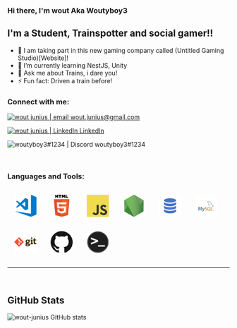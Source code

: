 ### Hi there, I'm wout Aka Woutyboy3


## I'm a Student, Trainspotter and social gamer!!

- 🔭 I am taking part in this new gaming company called (Untitled Gaming Studio)[Website]!
- 🌱 I’m currently learning NestJS, Unity
- 💬 Ask me about Trains, i dare you!
- ⚡ Fun fact: Driven a train before!

### Connect with me:

<a href="mailto:wout.junius@gmail.com"><img alt="wout junius | email" width="22px" src="https://icon-library.com/images/small-email-icon/small-email-icon-3.jpg" />  wout.junius@gmail.com</a>

<a href="https://www.linkedin.com/in/wout-junius-189aa3169/"> <img alt="wout junius | LinkedIn" width="22px" src="https://cdn.jsdelivr.net/npm/simple-icons@v3/icons/linkedin.svg" />  [LinkedIn](https://www.linkedin.com/in/wout-junius-189aa3169/)

<img alt="woutyboy3#1234 | Discord" width="22px" src="https://seeklogo.com/images/D/discord-color-logo-E5E6DFEF80-seeklogo.com.png" />  woutyboy3#1234

<br />

### Languages and Tools:

<img align="left" alt="Visual Studio Code" style="padding: 1rem;" width="50px" src="https://raw.githubusercontent.com/github/explore/80688e429a7d4ef2fca1e82350fe8e3517d3494d/topics/visual-studio-code/visual-studio-code.png" />
<img align="left" alt="HTML5" style="padding: 1rem;" width="50px" src="https://raw.githubusercontent.com/github/explore/80688e429a7d4ef2fca1e82350fe8e3517d3494d/topics/html/html.png" />
<img align="left" alt="JavaScript" style="padding: 1rem;" width="50px" src="https://raw.githubusercontent.com/github/explore/80688e429a7d4ef2fca1e82350fe8e3517d3494d/topics/javascript/javascript.png" />
<img align="left" alt="Node.js" style="padding: 1rem;" width="50px" src="https://raw.githubusercontent.com/github/explore/80688e429a7d4ef2fca1e82350fe8e3517d3494d/topics/nodejs/nodejs.png" />
<img align="left" alt="SQL" style="padding: 1rem;" width="50px" src="https://raw.githubusercontent.com/github/explore/80688e429a7d4ef2fca1e82350fe8e3517d3494d/topics/sql/sql.png" />
<img align="left" alt="MySQL" style="padding: 1rem;" width="50px" src="https://raw.githubusercontent.com/github/explore/80688e429a7d4ef2fca1e82350fe8e3517d3494d/topics/mysql/mysql.png" />
<img align="left" alt="Git" style="padding: 1rem;" width="50px" src="https://raw.githubusercontent.com/github/explore/80688e429a7d4ef2fca1e82350fe8e3517d3494d/topics/git/git.png" />
<img align="left" alt="GitHub" style="padding: 1rem;" width="50px" src="https://raw.githubusercontent.com/github/explore/78df643247d429f6cc873026c0622819ad797942/topics/github/github.png" />
<img alt="Terminal" style="padding: 1rem;" width="50px" src="https://raw.githubusercontent.com/github/explore/80688e429a7d4ef2fca1e82350fe8e3517d3494d/topics/terminal/terminal.png" />


<br />


---

<br />

## GitHub Stats

![wout-junius GitHub stats](https://github-readme-stats.vercel.app/api?username=wout-junius&theme=onedark)



